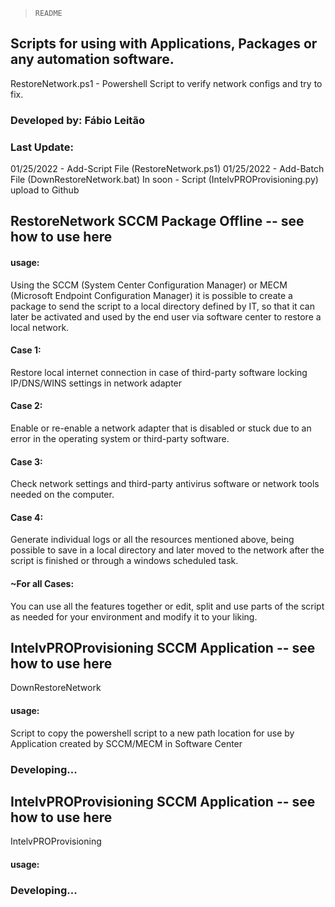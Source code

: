 > `README`

## Scripts for using with Applications, Packages or any automation software.

RestoreNetwork.ps1 - Powershell Script to verify network configs and try to fix.

### Developed by: Fábio Leitão

### Last Update:

01/25/2022 - Add-Script File (RestoreNetwork.ps1)
01/25/2022 - Add-Batch File (DownRestoreNetwork.bat)
In soon - Script (IntelvPROProvisioning.py) upload to Github 

## RestoreNetwork SCCM Package Offline -- see how to use here

#### usage: 

Using the SCCM (System Center Configuration Manager) or MECM (Microsoft Endpoint Configuration Manager) it is possible to create a package to send the script to a local directory defined by IT, so that it can later be activated and used by the end user via software center to restore a local network.

#### Case 1: 

Restore local internet connection in case of third-party software locking IP/DNS/WINS settings in network adapter

#### Case 2:

Enable or re-enable a network adapter that is disabled or stuck due to an error in the operating system or third-party software.

#### Case 3:

Check network settings and third-party antivirus software or network tools needed on the computer.

#### Case 4:

Generate individual logs or all the resources mentioned above, being possible to save in a local directory and later moved to the network after the script is finished or through a windows scheduled task.

#### ~For all Cases:

You can use all the features together or edit, split and use parts of the script as needed for your environment and modify it to your liking.

## IntelvPROProvisioning SCCM Application -- see how to use here

DownRestoreNetwork
#### usage:

Script to copy the powershell script to a new path location for use by Application created by SCCM/MECM in Software Center

### Developing...

## IntelvPROProvisioning SCCM Application -- see how to use here

IntelvPROProvisioning
#### usage:

### Developing...


